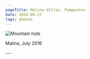 ```yaml
---
pageTitle: Malina Villas, Pamporovo
date: 2016-08-27
tags: photos
---
```

<p><img src="/assets/images/dscf5269.jpg" alt="Mountain huts" /></p>
<p>Malina, July 2016</p>
---
